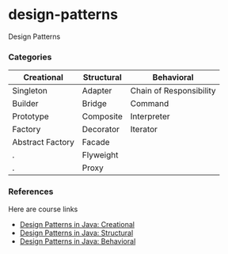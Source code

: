 # design-patterns
Design Patterns

### Categories

 Creational    |   Structural   |  Behavioral |
 ----------    | ------------   | ----------- |
 Singleton     | Adapter        | Chain of Responsibility |
 Builder       | Bridge         | Command |
 Prototype     | Composite      | Interpreter |
 Factory       | Decorator      | Iterator |
 Abstract Factory  | Facade     |
 .       |  Flyweight |
 .       | Proxy     |

### References

Here are course links

* [Design Patterns in Java: Creational](https://www.pluralsight.com/courses/design-patterns-java-creational)
* [Design Patterns in Java: Structural](https://app.pluralsight.com/library/courses/design-patterns-java-structural)
* [Design Patterns in Java: Behavioral](https://app.pluralsight.com/library/courses/design-patterns-java-behavioral)